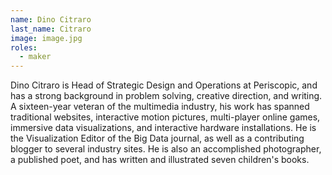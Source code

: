 ```yaml
---
name: Dino Citraro
last_name: Citraro
image: image.jpg
roles:
  - maker
---
```

Dino Citraro is Head of Strategic Design and Operations at Periscopic, and has a strong background in problem solving, creative direction, and writing. A sixteen-year veteran of the multimedia industry, his work has spanned traditional websites, interactive motion pictures, multi-player online games, immersive data visualizations, and interactive hardware installations. He is the Visualization Editor of the Big Data journal, as well as a contributing blogger to several industry sites. He is also an accomplished photographer, a published poet, and has written and illustrated seven children's books.
